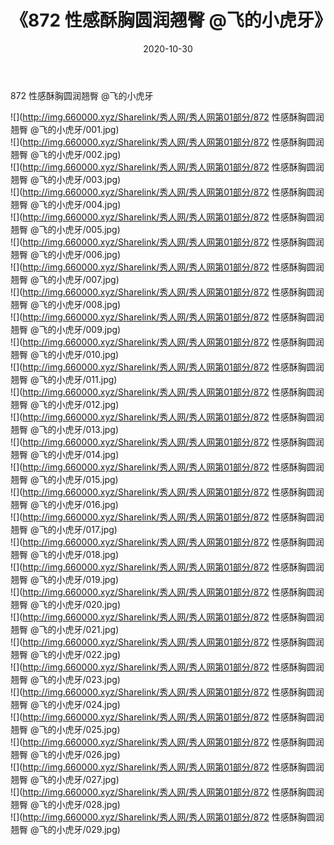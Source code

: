 ﻿---
layout: post
title:  《872 性感酥胸圆润翘臀 @飞的小虎牙》
date:   2020-10-30
img: http://img.660000.xyz/Sharelink/秀人网/秀人网第01部分/872 性感酥胸圆润翘臀 @飞的小虎牙/000.jpg
categories: [美女, 清纯, 唯美]
---

872 性感酥胸圆润翘臀 @飞的小虎牙

  ![](http://img.660000.xyz/Sharelink/秀人网/秀人网第01部分/872 性感酥胸圆润翘臀 @飞的小虎牙/001.jpg) <br> ![](http://img.660000.xyz/Sharelink/秀人网/秀人网第01部分/872 性感酥胸圆润翘臀 @飞的小虎牙/002.jpg) <br> ![](http://img.660000.xyz/Sharelink/秀人网/秀人网第01部分/872 性感酥胸圆润翘臀 @飞的小虎牙/003.jpg) <br> ![](http://img.660000.xyz/Sharelink/秀人网/秀人网第01部分/872 性感酥胸圆润翘臀 @飞的小虎牙/004.jpg) <br> ![](http://img.660000.xyz/Sharelink/秀人网/秀人网第01部分/872 性感酥胸圆润翘臀 @飞的小虎牙/005.jpg) <br> ![](http://img.660000.xyz/Sharelink/秀人网/秀人网第01部分/872 性感酥胸圆润翘臀 @飞的小虎牙/006.jpg) <br> ![](http://img.660000.xyz/Sharelink/秀人网/秀人网第01部分/872 性感酥胸圆润翘臀 @飞的小虎牙/007.jpg) <br> ![](http://img.660000.xyz/Sharelink/秀人网/秀人网第01部分/872 性感酥胸圆润翘臀 @飞的小虎牙/008.jpg) <br> ![](http://img.660000.xyz/Sharelink/秀人网/秀人网第01部分/872 性感酥胸圆润翘臀 @飞的小虎牙/009.jpg) <br> ![](http://img.660000.xyz/Sharelink/秀人网/秀人网第01部分/872 性感酥胸圆润翘臀 @飞的小虎牙/010.jpg) <br> ![](http://img.660000.xyz/Sharelink/秀人网/秀人网第01部分/872 性感酥胸圆润翘臀 @飞的小虎牙/011.jpg) <br> ![](http://img.660000.xyz/Sharelink/秀人网/秀人网第01部分/872 性感酥胸圆润翘臀 @飞的小虎牙/012.jpg) <br> ![](http://img.660000.xyz/Sharelink/秀人网/秀人网第01部分/872 性感酥胸圆润翘臀 @飞的小虎牙/013.jpg) <br> ![](http://img.660000.xyz/Sharelink/秀人网/秀人网第01部分/872 性感酥胸圆润翘臀 @飞的小虎牙/014.jpg) <br> ![](http://img.660000.xyz/Sharelink/秀人网/秀人网第01部分/872 性感酥胸圆润翘臀 @飞的小虎牙/015.jpg) <br> ![](http://img.660000.xyz/Sharelink/秀人网/秀人网第01部分/872 性感酥胸圆润翘臀 @飞的小虎牙/016.jpg) <br> ![](http://img.660000.xyz/Sharelink/秀人网/秀人网第01部分/872 性感酥胸圆润翘臀 @飞的小虎牙/017.jpg) <br> ![](http://img.660000.xyz/Sharelink/秀人网/秀人网第01部分/872 性感酥胸圆润翘臀 @飞的小虎牙/018.jpg) <br> ![](http://img.660000.xyz/Sharelink/秀人网/秀人网第01部分/872 性感酥胸圆润翘臀 @飞的小虎牙/019.jpg) <br> ![](http://img.660000.xyz/Sharelink/秀人网/秀人网第01部分/872 性感酥胸圆润翘臀 @飞的小虎牙/020.jpg) <br> ![](http://img.660000.xyz/Sharelink/秀人网/秀人网第01部分/872 性感酥胸圆润翘臀 @飞的小虎牙/021.jpg) <br> ![](http://img.660000.xyz/Sharelink/秀人网/秀人网第01部分/872 性感酥胸圆润翘臀 @飞的小虎牙/022.jpg) <br> ![](http://img.660000.xyz/Sharelink/秀人网/秀人网第01部分/872 性感酥胸圆润翘臀 @飞的小虎牙/023.jpg) <br> ![](http://img.660000.xyz/Sharelink/秀人网/秀人网第01部分/872 性感酥胸圆润翘臀 @飞的小虎牙/024.jpg) <br> ![](http://img.660000.xyz/Sharelink/秀人网/秀人网第01部分/872 性感酥胸圆润翘臀 @飞的小虎牙/025.jpg) <br> ![](http://img.660000.xyz/Sharelink/秀人网/秀人网第01部分/872 性感酥胸圆润翘臀 @飞的小虎牙/026.jpg) <br> ![](http://img.660000.xyz/Sharelink/秀人网/秀人网第01部分/872 性感酥胸圆润翘臀 @飞的小虎牙/027.jpg) <br> ![](http://img.660000.xyz/Sharelink/秀人网/秀人网第01部分/872 性感酥胸圆润翘臀 @飞的小虎牙/028.jpg) <br> ![](http://img.660000.xyz/Sharelink/秀人网/秀人网第01部分/872 性感酥胸圆润翘臀 @飞的小虎牙/029.jpg) <br>